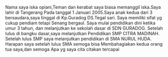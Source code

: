 Nama saya iska opiani,Teman dan kerabat saya 
biasa memanggil iska.Saya lahir di Tangerang
Pada tanggal 1 Januari 2005.Saya anak kedua
dari 3 bersaudara,saya tinggal di Kp.Guradog
DS.Tegal sari.
   Saya memiliki sifat yg cukup pendiam tetapi
Senang bergaul.
Saya mulai pendidikan dini ketika umur 3 tahun,
dan melanjutkan ke sekolah dasar di SDN GURADOG.
 Setelah lulus di bangku dasar,saya melanjutkan
Pendidikan SMP CITRA MADINAH.
 Setelah lulus SMP saya melanjutkan pendidikan
di SMA NURUL HUDA.
  Harapan saya setelah lulus SMA semoga bisa
Membahagiakan kedua orang tua saya,dan semoga
Apa yg saya cita citakan tercapai

